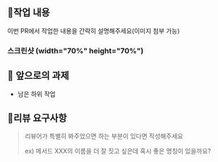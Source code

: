  ## 📝작업 내용

이번 PR에서 작업한 내용을 간략히 설명해주세요(이미지 첨부 가능)


### 스크린샷 (width="70%" height="70%")


## 🔧 앞으로의 과제

- 남은 하위 작업


## 💬리뷰 요구사항

> 리뷰어가 특별히 봐주었으면 하는 부분이 있다면 작성해주세요
>
> ex) 메서드 XXX의 이름을 더 잘 짓고 싶은데 혹시 좋은 명칭이 있을까요?
